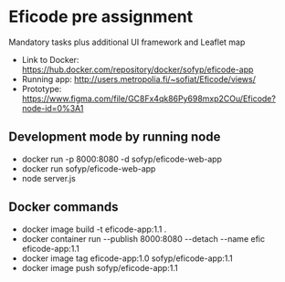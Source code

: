 # Eficode pre assignment
Mandatory tasks plus additional UI framework and Leaflet map
- Link to Docker: https://hub.docker.com/repository/docker/sofyp/eficode-app
- Running app: http://users.metropolia.fi/~sofiat/Eficode/views/
- Prototype: https://www.figma.com/file/GC8Fx4qk86Py698mxp2COu/Eficode?node-id=0%3A1

## Development mode by running node
- docker run -p 8000:8080 -d sofyp/eficode-web-app
- docker run  sofyp/eficode-web-app
- node server.js

## Docker commands
- docker image build -t eficode-app:1.1 .
- docker container run --publish 8000:8080 --detach --name efic eficode-app:1.1
- docker image tag eficode-app:1.0 sofyp/eficode-app:1.1
- docker image push sofyp/eficode-app:1.1 
